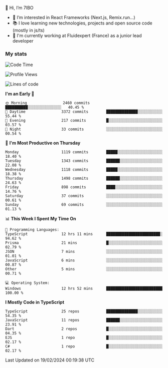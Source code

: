 👋 Hi, I’m 7IBO

- 👀 I’m interested in React Frameworks (Next.js, Remix.run...)
- 📚 I love learning new technologies, projects and open source code (mostly in js/ts)
- 💼 I'm currently working at Fluidexpert (France) as a junior lead developer

### My stats
<!--START_SECTION:waka-->
![Code Time](http://img.shields.io/badge/Code%20Time-499%20hrs%2032%20mins-blue)

![Profile Views](http://img.shields.io/badge/Profile%20Views-0-blue)

![Lines of code](https://img.shields.io/badge/From%20Hello%20World%20I%27ve%20Written-7.2%20million%20lines%20of%20code-blue)

**I'm an Early 🐤** 

```text
🌞 Morning                2460 commits        ██████████░░░░░░░░░░░░░░░   40.45 % 
🌆 Daytime                3372 commits        ██████████████░░░░░░░░░░░   55.44 % 
🌃 Evening                217 commits         █░░░░░░░░░░░░░░░░░░░░░░░░   03.57 % 
🌙 Night                  33 commits          ░░░░░░░░░░░░░░░░░░░░░░░░░   00.54 % 
```
📅 **I'm Most Productive on Thursday** 

```text
Monday                   1119 commits        █████░░░░░░░░░░░░░░░░░░░░   18.40 % 
Tuesday                  1343 commits        ██████░░░░░░░░░░░░░░░░░░░   22.08 % 
Wednesday                1118 commits        █████░░░░░░░░░░░░░░░░░░░░   18.38 % 
Thursday                 1498 commits        ██████░░░░░░░░░░░░░░░░░░░   24.63 % 
Friday                   898 commits         ████░░░░░░░░░░░░░░░░░░░░░   14.76 % 
Saturday                 37 commits          ░░░░░░░░░░░░░░░░░░░░░░░░░   00.61 % 
Sunday                   69 commits          ░░░░░░░░░░░░░░░░░░░░░░░░░   01.13 % 
```


📊 **This Week I Spent My Time On** 

```text
💬 Programming Languages: 
TypeScript               12 hrs 11 mins      ████████████████████████░   94.62 % 
Prisma                   21 mins             █░░░░░░░░░░░░░░░░░░░░░░░░   02.79 % 
JSON                     7 mins              ░░░░░░░░░░░░░░░░░░░░░░░░░   01.01 % 
JavaScript               6 mins              ░░░░░░░░░░░░░░░░░░░░░░░░░   00.87 % 
Other                    5 mins              ░░░░░░░░░░░░░░░░░░░░░░░░░   00.71 % 

💻 Operating System: 
Windows                  12 hrs 52 mins      █████████████████████████   100.00 % 
```

**I Mostly Code in TypeScript** 

```text
TypeScript               25 repos            ██████████████░░░░░░░░░░░   54.35 % 
JavaScript               11 repos            ██████░░░░░░░░░░░░░░░░░░░   23.91 % 
Dart                     2 repos             █░░░░░░░░░░░░░░░░░░░░░░░░   04.35 % 
EJS                      1 repo              █░░░░░░░░░░░░░░░░░░░░░░░░   02.17 % 
C#                       1 repo              █░░░░░░░░░░░░░░░░░░░░░░░░   02.17 % 
```




 Last Updated on 19/02/2024 00:19:38 UTC
<!--END_SECTION:waka-->
